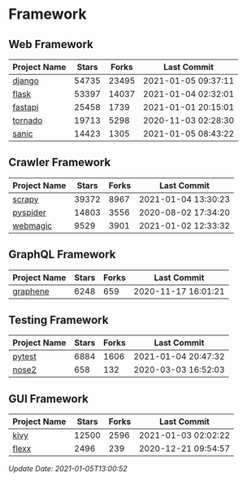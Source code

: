 # Framework

## Web Framework
| Project Name | Stars | Forks | Last Commit |
| ------------ | ----- | ----- | ----------- |
| [django](https://github.com/django/django) | 54735 | 23495 | 2021-01-05 09:37:11 |
| [flask](https://github.com/pallets/flask) | 53397 | 14037 | 2021-01-04 02:32:01 |
| [fastapi](https://github.com/tiangolo/fastapi) | 25458 | 1739 | 2021-01-01 20:15:01 |
| [tornado](https://github.com/tornadoweb/tornado) | 19713 | 5298 | 2020-11-03 02:28:30 |
| [sanic](https://github.com/sanic-org/sanic) | 14423 | 1305 | 2021-01-05 08:43:22 |

## Crawler Framework
| Project Name | Stars | Forks | Last Commit |
| ------------ | ----- | ----- | ----------- |
| [scrapy](https://github.com/scrapy/scrapy) | 39372 | 8967 | 2021-01-04 13:30:23 |
| [pyspider](https://github.com/binux/pyspider) | 14803 | 3556 | 2020-08-02 17:34:20 |
| [webmagic](https://github.com/code4craft/webmagic) | 9529 | 3901 | 2021-01-02 12:33:32 |

## GraphQL Framework
| Project Name | Stars | Forks | Last Commit |
| ------------ | ----- | ----- | ----------- |
| [graphene](https://github.com/graphql-python/graphene) | 6248 | 659 | 2020-11-17 16:01:21 |

## Testing Framework
| Project Name | Stars | Forks | Last Commit |
| ------------ | ----- | ----- | ----------- |
| [pytest](https://github.com/pytest-dev/pytest) | 6884 | 1606 | 2021-01-04 20:47:32 |
| [nose2](https://github.com/nose-devs/nose2) | 658 | 132 | 2020-03-03 16:52:03 |

## GUI Framework
| Project Name | Stars | Forks | Last Commit |
| ------------ | ----- | ----- | ----------- |
| [kivy](https://github.com/kivy/kivy) | 12500 | 2596 | 2021-01-03 02:02:22 |
| [flexx](https://github.com/flexxui/flexx) | 2496 | 239 | 2020-12-21 09:54:57 |

*Update Date: 2021-01-05T13:00:52*
